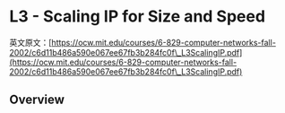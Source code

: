# L3 - Scaling IP for Size and Speed

英文原文：[https://ocw.mit.edu/courses/6-829-computer-networks-fall-2002/c6d11b486a590e067ee67fb3b284fc0f\_L3ScalingIP.pdf](https://ocw.mit.edu/courses/6-829-computer-networks-fall-2002/c6d11b486a590e067ee67fb3b284fc0f\_L3ScalingIP.pdf)

## Overview

